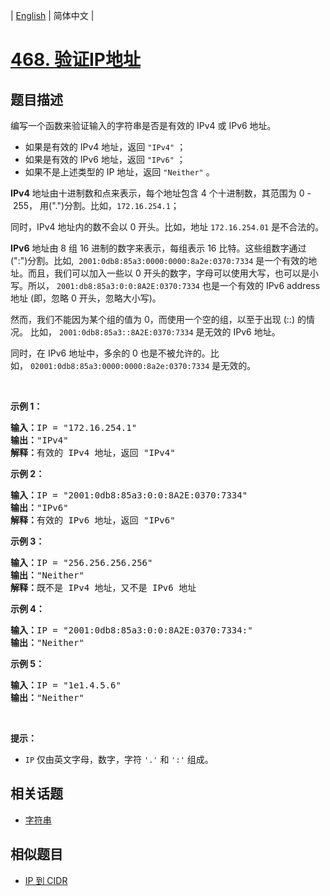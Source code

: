 
| [English](README_EN.md) | 简体中文 |

# [468. 验证IP地址](https://leetcode-cn.com/problems/validate-ip-address/)

## 题目描述

<p>编写一个函数来验证输入的字符串是否是有效的 IPv4 或&nbsp;IPv6 地址。</p>

<ul>
	<li>如果是有效的 IPv4 地址，返回 <code>&quot;IPv4&quot;</code> ；</li>
	<li>如果是有效的 IPv6 地址，返回 <code>&quot;IPv6&quot;</code> ；</li>
	<li>如果不是上述类型的 IP 地址，返回 <code>&quot;Neither&quot;</code> 。</li>
</ul>

<p><strong>IPv4</strong>&nbsp;地址由十进制数和点来表示，每个地址包含 4 个十进制数，其范围为&nbsp;0 -&nbsp;255，&nbsp;用(&quot;.&quot;)分割。比如，<code>172.16.254.1</code>；</p>

<p>同时，IPv4 地址内的数不会以 0 开头。比如，地址&nbsp;<code>172.16.254.01</code> 是不合法的。</p>

<p><strong>IPv6</strong>&nbsp;地址由 8 组 16 进制的数字来表示，每组表示&nbsp;16 比特。这些组数字通过 (&quot;:&quot;)分割。比如,&nbsp;&nbsp;<code>2001:0db8:85a3:0000:0000:8a2e:0370:7334</code> 是一个有效的地址。而且，我们可以加入一些以 0 开头的数字，字母可以使用大写，也可以是小写。所以，&nbsp;<code>2001:db8:85a3:0:0:8A2E:0370:7334</code> 也是一个有效的 IPv6 address地址 (即，忽略 0 开头，忽略大小写)。</p>

<p>然而，我们不能因为某个组的值为 0，而使用一个空的组，以至于出现 (::) 的情况。&nbsp;比如，&nbsp;<code>2001:0db8:85a3::8A2E:0370:7334</code> 是无效的 IPv6 地址。</p>

<p>同时，在 IPv6 地址中，多余的 0 也是不被允许的。比如，&nbsp;<code>02001:0db8:85a3:0000:0000:8a2e:0370:7334</code> 是无效的。</p>

<p>&nbsp;</p>

<p><strong>示例 1：</strong></p>

<pre><strong>输入：</strong>IP = &quot;172.16.254.1&quot;
<strong>输出：</strong>&quot;IPv4&quot;
<strong>解释：</strong>有效的 IPv4 地址，返回 &quot;IPv4&quot;
</pre>

<p><strong>示例 2：</strong></p>

<pre><strong>输入：</strong>IP = &quot;2001:0db8:85a3:0:0:8A2E:0370:7334&quot;
<strong>输出：</strong>&quot;IPv6&quot;
<strong>解释：</strong>有效的 IPv6 地址，返回 &quot;IPv6&quot;
</pre>

<p><strong>示例 3：</strong></p>

<pre><strong>输入：</strong>IP = &quot;256.256.256.256&quot;
<strong>输出：</strong>&quot;Neither&quot;
<strong>解释：</strong>既不是 IPv4 地址，又不是 IPv6 地址
</pre>

<p><strong>示例 4：</strong></p>

<pre><strong>输入：</strong>IP = &quot;2001:0db8:85a3:0:0:8A2E:0370:7334:&quot;
<strong>输出：</strong>&quot;Neither&quot;
</pre>

<p><strong>示例 5：</strong></p>

<pre><strong>输入：</strong>IP = &quot;1e1.4.5.6&quot;
<strong>输出：</strong>&quot;Neither&quot;
</pre>

<p>&nbsp;</p>

<p><strong>提示：</strong></p>

<ul>
	<li><code>IP</code> 仅由英文字母，数字，字符 <code>&#39;.&#39;</code> 和 <code>&#39;:&#39;</code> 组成。</li>
</ul>


## 相关话题

- [字符串](https://leetcode-cn.com/tag/string)

## 相似题目

- [IP 到 CIDR](../ip-to-cidr/README.md)
